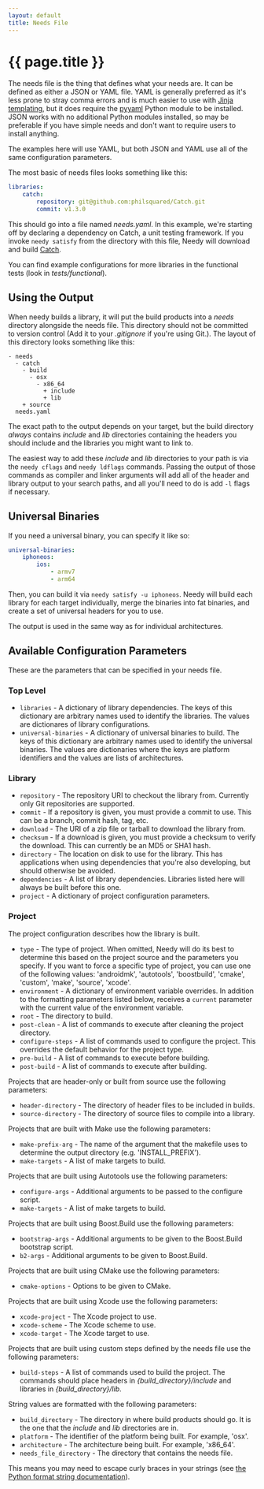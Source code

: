 ```yaml
---
layout: default
title: Needs File
---
```

{{ page.title }}
==

The needs file is the thing that defines what your needs are. It can be defined as either a JSON or YAML file. YAML is generally preferred as it's less prone to stray comma errors and is much easier to use with <a href="{{ '/jinja-templating' | prepend: site.github.url }}">Jinja templating</a>, but it does require the [pyyaml](http://pyyaml.org/wiki/PyYAML) Python module to be installed. JSON works with no additional Python modules installed, so may be preferable if you have simple needs and don't want to require users to install anything.

The examples here will use YAML, but both JSON and YAML use all of the same configuration parameters.

The most basic of needs files looks something like this:

```yaml
libraries:
    catch:
        repository: git@github.com:philsquared/Catch.git
        commit: v1.3.0
```

This should go into a file named *needs.yaml*. In this example, we're starting off by declaring a dependency on Catch, a unit testing framework. If you invoke `needy satisfy` from the directory with this file, Needy will download and build [Catch](https://github.com/philsquared/Catch).

You can find example configurations for more libraries in the functional tests (look in *tests/functional*).

Using the Output
--

When needy builds a library, it will put the build products into a *needs* directory alongside the needs file. This directory should not be committed to version control (Add it to your *.gitignore* if you're using Git.). The layout of this directory looks something like this:

```
- needs
  - catch
    - build
      - osx
        - x86_64
          + include
          + lib
    + source
  needs.yaml
```

The exact path to the output depends on your target, but the build directory *always* contains *include* and *lib* directories containing the headers you should include and the libraries you might want to link to.

The easiest way to add these *include* and *lib* directories to your path is via the `needy cflags` and `needy ldflags` commands. Passing the output of those commands as compiler and linker arguments will add all of the header and library output to your search paths, and all you'll need to do is add `-l` flags if necessary.

Universal Binaries
--

If you need a universal binary, you can specify it like so:

```yaml
universal-binaries:
    iphoneos:
        ios:
            - armv7
            - arm64
```

Then, you can build it via `needy satisfy -u iphoneos`. Needy will build each library for each target individually, merge the binaries into fat binaries, and create a set of universal headers for you to use.

The output is used in the same way as for individual architectures.

Available Configuration Parameters
--

These are the parameters that can be specified in your needs file.

### Top Level

* `libraries` - A dictionary of library dependencies. The keys of this dictionary are arbitrary names used to identify the libraries. The values are dictionares of library configurations.
* `universal-binaries` - A dictionary of universal binaries to build. The keys of this dictionary are arbitrary names used to identify the universal binaries. The values are dictionaries where the keys are platform identifiers and the values are lists of architectures.

### Library

* `repository` - The repository URI to checkout the library from. Currently only Git repositories are supported.
* `commit` - If a repository is given, you must provide a commit to use. This can be a branch, commit hash, tag, etc.
* `download` - The URI of a zip file or tarball to download the library from.
* `checksum` - If a download is given, you must provide a checksum to verify the download. This can currently be an MD5 or SHA1 hash.
* `directory` - The location on disk to use for the library. This has applications when using dependencies that you're also developing, but should otherwise be avoided.
* `dependencies` - A list of library dependencies. Libraries listed here will always be built before this one.
* `project` - A dictionary of project configuration parameters.

### Project

The project configuration describes how the library is built.

* `type` - The type of project. When omitted, Needy will do its best to determine this based on the project source and the parameters you specify. If you want to force a specific type of project, you can use one of the following values: 'androidmk', 'autotools', 'boostbuild', 'cmake', 'custom', 'make', 'source', 'xcode'.
* `environment` - A dictionary of environment variable overrides. In addition to the formatting parameters listed below, receives a `current` parameter with the current value of the environment variable.
* `root` - The directory to build.
* `post-clean` - A list of commands to execute after cleaning the project directory.
* `configure-steps` - A list of commands used to configure the project. This overrides the default behavior for the project type.
* `pre-build` - A list of commands to execute before building.
* `post-build` - A list of commands to execute after building.

Projects that are header-only or built from source use the following parameters:

* `header-directory` - The directory of header files to be included in builds.
* `source-directory` - The directory of source files to compile into a library.

Projects that are built with Make use the following parameters:

* `make-prefix-arg` - The name of the argument that the makefile uses to determine the output directory (e.g. 'INSTALL_PREFIX').
* `make-targets` - A list of make targets to build.

Projects that are built using Autotools use the following parameters:

* `configure-args` - Additional arguments to be passed to the configure script.
* `make-targets` - A list of make targets to build.

Projects that are built using Boost.Build use the following parameters:

* `bootstrap-args` - Additional arguments to be given to the Boost.Build bootstrap script.
* `b2-args` - Additional arguments to be given to Boost.Build.

Projects that are built using CMake use the following parameters:

* `cmake-options` - Options to be given to CMake.

Projects that are built using Xcode use the following parameters:

* `xcode-project` - The Xcode project to use.
* `xcode-scheme` - The Xcode scheme to use.
* `xcode-target` - The Xcode target to use.

Projects that are built using custom steps defined by the needs file use the following parameters:

* `build-steps` - A list of commands used to build the project. The commands should place headers in *{build_directory}/include* and libraries in *{build_directory}/lib*.

String values are formatted with the following parameters:

* `build_directory` - The directory in where build products should go. It is the one that the *include* and *lib* directories are in.
* `platform` - The identifier of the platform being built. For example, 'osx'.
* `architecture` - The architecture being built. For example, 'x86_64'.
* `needs_file_directory` - The directory that contains the needs file.

This means you may need to escape curly braces in your strings (see [the Python format string documentation](https://docs.python.org/2/library/string.html#formatstrings)).
